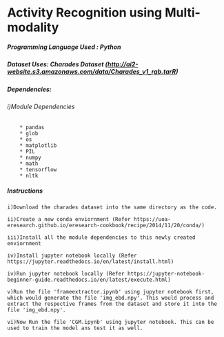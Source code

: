 # Activity Recognition using Multi-modality

##### Programming Language Used : Python

##### Dataset Uses: Charades Dataset	(http://ai2-website.s3.amazonaws.com/data/Charades_v1_rgb.tarR)

##### Dependencies:
###### 	i)Module Dependencies
 		* pandas
 		* glob
 		* os
 		* matplotlib
 		* PIL
 		* numpy
 		* math
 		* tensorflow
 		* nltk

##### Instructions
 	i)Download the charades dataset into the same directory as the code.
  
 	ii)Create a new conda enviornment (Refer https://uoa-eresearch.github.io/eresearch-cookbook/recipe/2014/11/20/conda/)
  
 	iii)Install all the module dependencies to this newly created enviornment
  
 	iv)Install jupyter notebook locally (Refer https://jupyter.readthedocs.io/en/latest/install.html)
  
 	iv)Run jupyter notebook locally (Refer https://jupyter-notebook-beginner-guide.readthedocs.io/en/latest/execute.html)
  
 	v)Run the file 'frameextractor.ipynb' using jupyter notebook first, which would generate the file 'img_ebd.npy'. This would process and extract the respective frames from the dataset and store it into the file 'img_ebd.npy'.
  
 	vi)Now Run the file 'CGM.ipynb' using jupyter notebook. This can be used to train the model ans test it as well.

